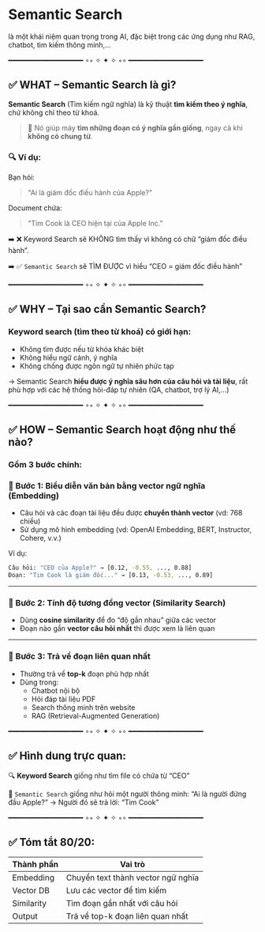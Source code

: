# Semantic Search

là một khái niệm quan trọng trong AI, đặc biệt trong các ứng dụng như RAG, chatbot, tìm kiếm thông minh,...

━━━━━━━━━━━━━━━━━━ ∘◦ ✧ ✦ ✧ ◦∘ ━━━━━━━━━━━━━━━━━━

## ✅ WHAT – Semantic Search là gì?

**Semantic Search** (Tìm kiếm ngữ nghĩa) là kỹ thuật **tìm kiếm theo ý nghĩa**, chứ không chỉ theo từ khoá.

> 🧠 Nó giúp máy **tìm những đoạn có ý nghĩa gần giống**, ngay cả khi **không có chung từ**.

### 🔍 Ví dụ:

Bạn hỏi:

> "Ai là giám đốc điều hành của Apple?"

Document chứa:

> "Tim Cook là CEO hiện tại của Apple Inc."

➡️ ❌ Keyword Search sẽ KHÔNG tìm thấy vì không có chữ “giám đốc điều hành”.

➡️ ✅ `Semantic Search` sẽ TÌM ĐƯỢC vì hiểu “CEO = giám đốc điều hành”

━━━━━━━━━━━━━━━━━━ ∘◦ ✧ ✦ ✧ ◦∘ ━━━━━━━━━━━━━━━━━━

## ✅ WHY – Tại sao cần Semantic Search?

### Keyword search (tìm theo từ khoá) có giới hạn:

- Không tìm được nếu từ khóa khác biệt
- Không hiểu ngữ cảnh, ý nghĩa
- Không chống được ngôn ngữ tự nhiên phức tạp

→ Semantic Search **hiểu được ý nghĩa sâu hơn của câu hỏi và tài liệu**, rất phù hợp với các hệ thống hỏi-đáp tự nhiên (QA, chatbot, trợ lý AI,...)

━━━━━━━━━━━━━━━━━━ ∘◦ ✧ ✦ ✧ ◦∘ ━━━━━━━━━━━━━━━━━━

## ✅ HOW – Semantic Search hoạt động như thế nào?

### Gồm 3 bước chính:

### 🔹 Bước 1: Biểu diễn văn bản bằng vector ngữ nghĩa (Embedding)

- Câu hỏi và các đoạn tài liệu đều được **chuyển thành vector** (vd: 768 chiều)
- Sử dụng mô hình embedding (vd: OpenAI Embedding, BERT, Instructor, Cohere, v.v.)

Ví dụ:

```bash
Câu hỏi: "CEO của Apple?" → [0.12, -0.55, ..., 0.88]
Đoạn: "Tim Cook là giám đốc..." → [0.13, -0.53, ..., 0.89]
```

---

### 🔹 Bước 2: Tính độ tương đồng vector (Similarity Search)

- Dùng **cosine similarity** để đo “độ gần nhau” giữa các vector
- Đoạn nào gần **vector câu hỏi nhất** thì được xem là liên quan

---

### 🔹 Bước 3: Trả về đoạn liên quan nhất

- Thường trả về **top-k** đoạn phù hợp nhất
- Dùng trong:
  - Chatbot nội bộ
  - Hỏi đáp tài liệu PDF
  - Search thông minh trên website
  - RAG (Retrieval-Augmented Generation)

━━━━━━━━━━━━━━━━━━ ∘◦ ✧ ✦ ✧ ◦∘ ━━━━━━━━━━━━━━━━━━

## ✅ Hình dung trực quan:

🔍 **Keyword Search** giống như tìm file có chứa từ “CEO”

🧠 `Semantic Search` giống như hỏi một người thông minh: “Ai là người đứng đầu Apple?” → Người đó sẽ trả lời: “Tim Cook”

━━━━━━━━━━━━━━━━━━ ∘◦ ✧ ✦ ✧ ◦∘ ━━━━━━━━━━━━━━━━━━

## ✅ Tóm tắt 80/20:

| Thành phần | Vai trò                            |
| ---------- | ---------------------------------- |
| Embedding  | Chuyển text thành vector ngữ nghĩa |
| Vector DB  | Lưu các vector để tìm kiếm         |
| Similarity | Tìm đoạn gần nhất với câu hỏi      |
| Output     | Trả về top-k đoạn liên quan nhất   |
